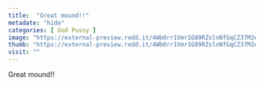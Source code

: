 ```yaml
---
title:  "Great mound!!"
metadate: "hide"
categories: [ God Pussy ]
image: "https://external-preview.redd.it/4Wb0rr1Vmr1G89RZslnNfGqCZ37M2e_8PLE6KBSSssg.jpg?auto=webp&s=a5d337b4c5973e0574fc1b346f80f850da90b42f"
thumb: "https://external-preview.redd.it/4Wb0rr1Vmr1G89RZslnNfGqCZ37M2e_8PLE6KBSSssg.jpg?width=320&crop=smart&auto=webp&s=8d9bbd14d34183df6436f9b8119e4c9207a21335"
visit: ""
---
```

Great mound!!

